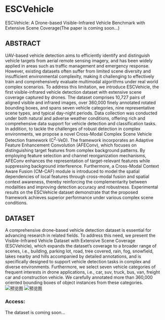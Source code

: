 # ESCVehicle
ESCVehicle: A Drone-based Visible-Infrared Vehicle Benchmark with Extensive Scene Coverage(The paper is coming soon...)
## ABSTRACT
UAV-based vehicle detection aims to efficiently identify and distinguish vehicle targets from aerial remote sensing imagery, and has been widely applied in areas such as traffic management and emergency response. However, existing datasets often suffer from limited scene diversity and insufficient environmental complexity, making it challenging to effectively train and comprehensively evaluate multimodal algorithms under real world complex scenarios. To address this limitation, we introduce ESCVehicle, the first visible-infrared vehicle detection dataset with extensive scene coverage captured by drones. The dataset comprises 10,727 pairs of aligned visible and infrared images, over 360,000 finely annotated rotated bounding boxes, and spans seven vehicle categories, nine representative scene types, and typical day-night periods. Data collection was conducted under both natural and adverse weather conditions, offering rich and comprehensive data support for vehicle detection and classification tasks. In addition, to tackle the challenges of robust detection in complex environments, we propose a novel Cross-Modal Complex Scene Vehicle Detection framework (C<sup>2</sup>-VeD). The framework incorporates an Adaptive Feature Enhancement Convolution (AFEConv), which focuses on distinguishing target features from complex background patterns. By employing feature selection and channel reorganization mechanisms, AFEConv enhances the representation of target-relevant features while suppressing background interference. Furthermore, a Cross-Modal Context Aware Fusion (CM-CAF) module is introduced to model the spatial dependencies of local features through cross-modal fusion and spatial context awareness, thereby reinforcing the complementarity between modalities and improving detection accuracy and robustness. Experimental results on the ESCVehicle dataset demonstrate that the proposed framework achieves superior performance under various complex scene conditions. 
## DATASET
A comprehensive drone-based vehicle detection dataset is essential for advancing research in related fields. To address this need, we present the Visible-Infrared Vehicle Dataset with Extensive Scene Coverage (ESCVehicle), which expands the dataset’s coverage to a broader range of scenes, i.e., building, parking lot, road, tree covered, rain, fog, snowfield, lakes nearby and hills accompanied by detailed annotations, and is specifically designed to support vehicle detection tasks in complex and diverse environments. Furthermore, we select seven vehicle categories of frequent interests in drone applications, i.e., car, suv, truck, bus, van, freight car and construction vehicle. We carefully annotated more than 360,000 oriented bounding boxes of object instances from these categories. 
![预览图](main/scene_sample.png)
![预览图](main/vehicle_sample.png)
### Access:
The dataset is coming soon...
